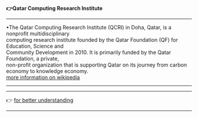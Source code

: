   **👉Qatar Computing Research Institute**        
   
   -------------------------------------------------------------------------------------------------------------------------------------------------             
   •The Qatar Computing Research Institute (QCRI) in Doha, Qatar, is a nonprofit multidisciplinary                             
   computing research institute founded by the Qatar Foundation (QF) for Education, Science and                            
   Community Development in 2010. It is primarily funded by the Qatar Foundation, a private,                                                    
   non-profit organization that is supporting Qatar on its journey from carbon economy to knowledge economy.                      
   [more information on wikipedia ](https://en.wikipedia.org/wiki/Qatar_Computing_Research_Institute)                            
   
   -------------------------------------------------------------------------------------------------------------------------------------------------                     
   
    
    
    
    
   -----------------------------------------------------------------------------------------------------------------------------------------------
   👉 [for better understanding ](https://www.hbku.edu.qa/en/qcri/about)                
   
   -----------------------------------------------------------------------------------------------------------------------------------------------        
   
   
   
   
   
   
